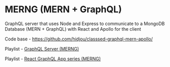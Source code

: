 # MERNG (MERN + GraphQL)
GraphQL server that uses Node and Express to communicate to a MongoDB Database (MERN + GraphQL) with React and Apollo for the client

Code base - https://github.com/hidjou/classsed-graphql-mern-apollo/

Playlist - [GraphQL Server (MERNG)](https://www.youtube.com/playlist?list=PLMhAeHCz8S3_CTiWMQhL6YxX7vZ7z84Zo)

Playlist - [React GraphQL App series (MERNG)](https://www.youtube.com/playlist?list=PLMhAeHCz8S3_pgb-j51QnCEhXNj5oyl8n)
